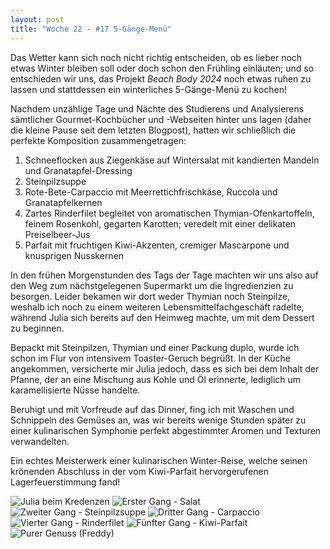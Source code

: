 ```yaml
---
layout: post
title: "Woche 22 - #17 5-Gänge-Menü"
---
```


Das Wetter kann sich noch nicht richtig entscheiden, ob es lieber noch etwas Winter bleiben soll oder doch schon den Frühling einläuten; und so entschieden wir uns, das Projekt *Beach Body 2024* noch etwas ruhen zu lassen und stattdessen ein winterliches 5-Gänge-Menü zu kochen!

Nachdem unzählige Tage und Nächte des Studierens und Analysierens sämtlicher Gourmet-Kochbücher und -Webseiten hinter uns lagen (daher die kleine Pause seit dem letzten Blogpost), hatten wir schließlich die perfekte Komposition zusammengetragen:

1. Schneeflocken aus Ziegenkäse auf Wintersalat mit kandierten Mandeln und Granatapfel-Dressing
2. Steinpilzsuppe
3. Rote-Bete-Carpaccio mit Meerrettichfrischkäse, Ruccola und Granatapfelkernen
4. Zartes Rinderfilet begleitet von aromatischen Thymian-Ofenkartoffeln, feinem Rosenkohl, gegarten Karotten; veredelt mit einer delikaten Preiselbeer-Jus
5. Parfait mit fruchtigen Kiwi-Akzenten, cremiger Mascarpone und knusprigen Nusskernen

In den frühen Morgenstunden des Tags der Tage machten wir uns also auf den Weg zum nächstgelegenen Supermarkt um die Ingredienzien zu besorgen. Leider bekamen wir dort weder Thymian noch Steinpilze, weshalb ich noch zu einem weiteren Lebensmittelfachgeschäft radelte, während Julia sich bereits auf den Heimweg machte, um mit dem Dessert zu beginnen.

Bepackt mit Steinpilzen, Thymian und einer Packung duplo, wurde ich schon im Flur von intensivem Toaster-Geruch begrüßt. In der Küche angekommen, versicherte mir Julia jedoch, dass es sich bei dem Inhalt der Pfanne, der an eine Mischung aus Kohle und Öl erinnerte, lediglich um karamellisierte Nüsse handelte.

Beruhigt und mit Vorfreude auf das Dinner, fing ich mit Waschen und Schnippeln des Gemüses an, was wir bereits wenige Stunden später zu einer kulinarischen Symphonie perfekt abgestimmter Aromen und Texturen verwandelten.

Ein echtes Meisterwerk einer kulinarischen Winter-Reise, welche seinen krönenden Abschluss in der vom Kiwi-Parfait hervorgerufenen Lagerfeuerstimmung fand!

![Julia beim Kredenzen](/images/022_01.png)
![Erster Gang - Salat](/images/022_02.png)
![Zweiter Gang - Steinpilzsuppe](/images/022_03.png)
![Dritter Gang - Carpaccio](/images/022_04.png)
![Vierter Gang - Rinderfilet](/images/022_05.png)
![Fünfter Gang - Kiwi-Parfait](/images/022_06.png)
![Purer Genuss (Freddy)](/images/022_07.png)
